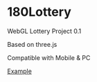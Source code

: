 # 180Lottery
WebGL Lottery Project 0.1

Based on three.js

Compatible with Mobile & PC

[Example](http://watertian.github.io/180lottery/) 
